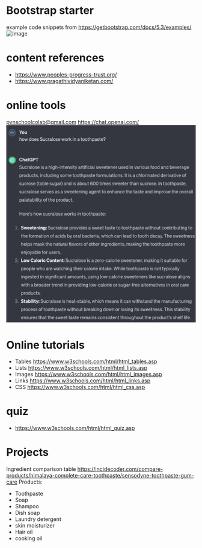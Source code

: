 # Bootstrap starter

example code snippets from https://getbootstrap.com/docs/5.3/examples/
![image](https://github.com/pvnschool/landing-pages/assets/127175800/2e6b1aef-fd8e-402f-8e74-d3f0d34bfe12)

# content references
- https://www.peoples-progress-trust.org/
- https://www.pragathividyaniketan.com/

# online tools
pvnschoolcolab@gmail.com
https://chat.openai.com/
![chatGPT example](./assets/images/chatGPTexample.png)

# Online tutorials
- Tables https://www.w3schools.com/html/html_tables.asp
- Lists https://www.w3schools.com/html/html_lists.asp
- Images https://www.w3schools.com/html/html_images.asp
- Links https://www.w3schools.com/html/html_links.asp
- CSS https://www.w3schools.com/html/html_css.asp 

# quiz 
- https://www.w3schools.com/html/html_quiz.asp

# Projects
Ingredient comparison table https://incidecoder.com/compare-products/himalaya-complete-care-toothpaste/sensodyne-toothpaste-gum-care 
Products:
- Toothpaste
- Soap
- Shampoo
- Dish soap
- Laundry detergent
- skin moisturizer
- Hair oil
- cooking oil


